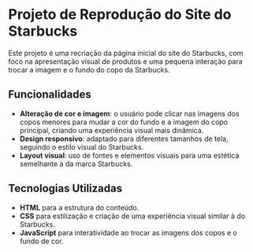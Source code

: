 # Projeto de Reprodução do Site do Starbucks

Este projeto é uma recriação da página inicial do site do Starbucks, com foco na apresentação visual de produtos e uma pequena interação para trocar a imagem e o fundo do copo da Starbucks.

## Funcionalidades

- **Alteração de cor e imagem**: o usuário pode clicar nas imagens dos copos menores para mudar a cor do fundo e a imagem do copo principal, criando uma experiência visual mais dinâmica.
- **Design responsivo**: adaptado para diferentes tamanhos de tela, seguindo o estilo visual do Starbucks.
- **Layout visual**: uso de fontes e elementos visuais para uma estética semelhante à da marca Starbucks.

## Tecnologias Utilizadas

- **HTML** para a estrutura do conteúdo.
- **CSS** para estilização e criação de uma experiência visual similar à do Starbucks.
- **JavaScript** para interatividade ao trocar as imagens dos copos e o fundo de cor.

